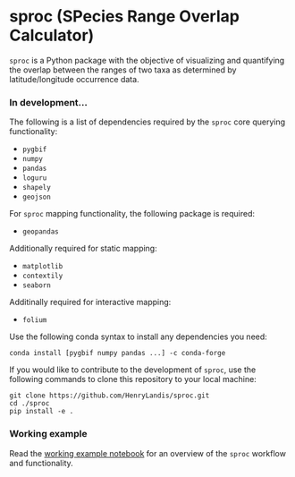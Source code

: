 # sproc (SPecies Range Overlap Calculator)

``sproc`` is a Python package with the objective of visualizing and quantifying the overlap between the ranges of two taxa as determined by latitude/longitude occurrence data.

### In development...

The following is a list of dependencies required by the ``sproc`` core querying functionality:

- ``pygbif``
- ``numpy``
- ``pandas``
- ``loguru``
- ``shapely``
- ``geojson``

For ``sproc`` mapping functionality, the following package is required:

- ``geopandas``

Additionally required for static mapping:

- ``matplotlib``
- ``contextily``
- ``seaborn``

Additinally required for interactive mapping:

- ``folium``

Use the following conda syntax to install any dependencies you need:

```
conda install [pygbif numpy pandas ...] -c conda-forge
```

If you would like to contribute to the development of ``sproc``, use the following commands to clone this repository to your local machine:

```
git clone https://github.com/HenryLandis/sproc.git
cd ./sproc
pip install -e .
```

### Working example

Read the [working example notebook](https://github.com/HenryLandis/sproc/blob/main/notebooks/working-example.ipynb) for an overview of the ``sproc`` workflow and functionality.